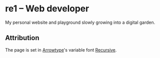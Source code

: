 # re1 – Web developer

My personal website and playground slowly growing into a digital garden.

## Attribution

The page is set in [Arrowtype](https://arrowtype.com/)'s variable font [Recursive](https://www.recursive.design/).

